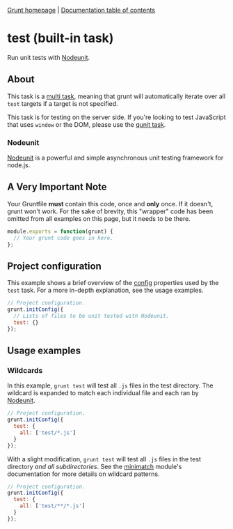 [Grunt homepage](http://gruntjs.com/) | [Documentation table of contents](toc.md)

# test (built-in task)
Run unit tests with [Nodeunit][nodeunit].

[nodeunit]: https://github.com/caolan/nodeunit/

## About

This task is a [multi task](types_of_tasks.md), meaning that grunt will automatically iterate over all `test` targets if a target is not specified.

This task is for testing on the server side. If you're looking to test JavaScript that uses `window` or the DOM, please use the [qunit task](task_qunit.md).

### Nodeunit

[Nodeunit][nodeunit] is a powerful and simple asynchronous unit testing framework for node.js.

## A Very Important Note

Your Gruntfile **must** contain this code, once and **only** once. If it doesn't, grunt won't work. For the sake of brevity, this "wrapper" code has been omitted from all examples on this page, but it needs to be there.

```javascript
module.exports = function(grunt) {
  // Your grunt code goes in here.
};
```

## Project configuration

This example shows a brief overview of the [config](api_config.md) properties used by the `test` task. For a more in-depth explanation, see the usage examples.

```javascript
// Project configuration.
grunt.initConfig({
  // Lists of files to be unit tested with Nodeunit.
  test: {}
});
```

## Usage examples

### Wildcards

In this example, `grunt test` will test all `.js` files in the test directory. The wildcard is expanded to match each individual file and each ran by [Nodeunit][nodeunit].

```javascript
// Project configuration.
grunt.initConfig({
  test: {
    all: ['test/*.js']
  }
});
```

With a slight modification, `grunt test` will test all `.js` files in the test directory _and all subdirectories_. See the [minimatch](https://github.com/isaacs/minimatch) module's documentation for more details on wildcard patterns.

```javascript
// Project configuration.
grunt.initConfig({
  test: {
    all: ['test/**/*.js']
  }
});
```
